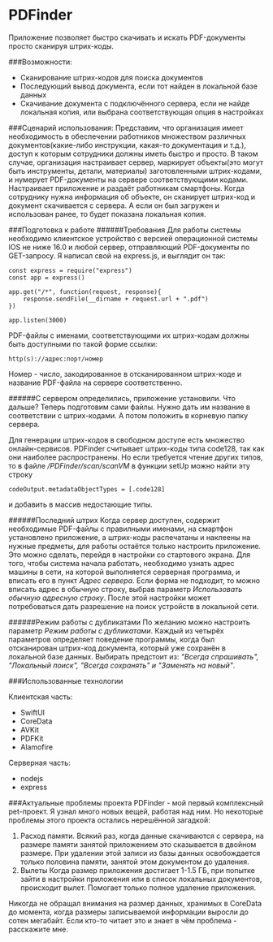 #  PDFinder
Приложение позволяет быстро скачивать и искать PDF-документы просто сканируя штрих-коды.

###Возможности:
- Сканирование штрих-кодов для поиска документов
- Последующий вывод документа, если тот найден в локальной базе данных
- Скачивание документа с подключённого сервера, если не найде локальная копия, или выбрана соответствующая опция в настройках

###Сценарий использования:
Представим, что организация имеет необходимость в обеспечении работников множеством различных документов(какие-либо инструкции, какая-то документация и т.д.), доступ к которым сотрудники должны иметь быстро и просто. В таком случае, организация настраивает сервер, маркирует объекты(это могут быть инструменты, детали, материалы) заготовленными штрих-кодами, и нумерует PDF-документы на сервере соответствующими кодами. Настраивает приложение и раздаёт работникам смартфоны. Когда сотруднику нужна информация об объекте, он сканирует штрих-код и документ скачивается с сервера. А если он был загружен и использован ранее, то будет показана локальная копия.

###Подготовка к работе
######Требования
Для работы системы необходимо клиентское устройство с версией операционной системы IOS не нижe 16.0 и любой сервер, отправляющий PDF-документы по GET-запросу.
Я написал свой на express.js, и выглядит он так:

````
const express = require("express")
const app = express()

app.get("/*", function(request, response){
    response.sendFile(__dirname + request.url + ".pdf")
})

app.listen(3000)
````


PDF-файлы с именами, соответствующими их штрих-кодам должны быть доступными по такой форме ссылки:

````
http(s)://адрес:порт/номер
````

Номер - число, закодированное в отсканированном штрих-коде и название PDF-файла на сервере соответственно.

######С сервером определились, приложение установили. Что дальше?
Теперь подготовим сами файлы. Нужно дать им название в соответствии с штрих-кодами. А потом положить в корневую папку сервера.

Для генерации штрих-кодов в свободном доступе есть множество онлайн-сервисов. PDFinder считывает штрих-коды типа code128, так как они наиболее распространены. Но если требуется чтение других типов, то в файле  */PDFinder/scan/scanVM* в функции setUp можно найти эту строку

````
codeOutput.metadataObjectTypes = [.code128]
````
и добавить в массив недостающие типы.


######Последний штрих
Когда сервер доступен, содержит необходимые PDF-файлы с правилными именами, на смартфон установлено приложение, а штрих-коды распечатаны и наклеены на нужные предметы, для работы остаётся только настроить приложение. Это можно сделать, перейдя в настройки со стартового экрана.
Для того, чтобы система начала работать, необходимо узнать адрес машины в сети, на которой выполняется серверная программа, и вписать его в пункт *Адрес сервера*. Если форма не подходит, то можно вписать адрес в обычную строку, выбрав параметр *Использовать обычную адресную строку*.
После этой настройки может потребоваться дать разрешение на поиск устройств в локальной сети.


######Режим работы с дубликатами
По желанию можно настроить параметр *Режим работы с дубликатами*. Каждый из четырёх параметров определяет поведение программы, когда был отсканирован штрих-код документа, который уже сохранён в локальной базе данных. Выбирать предстоит из: *"Всегда спрашивать", "Локальный поиск", "Всегда сохранять" и "Заменять на новый"*.


###Использованные технологии

Клиентская часть:
- SwiftUI
- CoreData
- AVKit
- PDFKit
- Alamofire

Серверная часть:
- nodejs
- express


###Актуальные проблемы проекта
PDFinder - мой первый комплексный pet-проект. Я узнал много новых вещей, работая над ним. Но некоторые проблемы этого проекта остались нерешённой загадкой:

1. Расход памяти.
Всякий раз, когда данные скачиваются с сервера, на размере памяти занятой приложением это сказывается в двойном размере. При удалении этой записи из базы данных освобождается только половина памяти, занятой этом документом до удаления.
2. Вылеты
Когда размер приложения достигает 1-1.5 ГБ, при попытке зайти в настройки приложения или в список локальных документов, происходит вылет. Помогает только полное удаление приложения.

Никогда не обращал внимания на размер данных, хранимых в CoreData до момента, когда размеры записываемой информации выросли до сотен мегабайт. Если кто-то читает это и знает в чём проблема - расскажите мне.